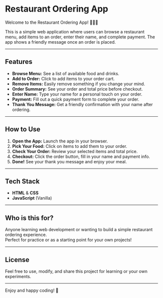 # Restaurant Ordering App

Welcome to the Restaurant Ordering App! 🍔🍕🥤

This is a simple web application where users can browse a restaurant menu, add items to an order, enter their name, and complete payment. The app shows a friendly message once an order is placed.

---

## Features

- **Browse Menu:** See a list of available food and drinks.
- **Add to Order:** Click to add items to your order cart.
- **Remove Items:** Easily remove something if you change your mind.
- **Order Summary:** See your order and total price before checkout.
- **Enter Name:** Type your name for a personal touch on your order.
- **Payment:** Fill out a quick payment form to complete your order.
- **Thank You Message:** Get a friendly confirmation with your name after ordering.

---

## How to Use

1. **Open the App:** Launch the app in your browser.
2. **Pick Your Food:** Click on items to add them to your order.
3. **Check Your Order:** Review your selected items and total price.
4. **Checkout:** Click the order button, fill in your name and payment info.
5. **Done!** See your thank you message and enjoy your meal.

---

## Tech Stack

- **HTML** & **CSS**
- **JavaScript** (Vanilla)

---

## Who is this for?

Anyone learning web development or wanting to build a simple restaurant ordering experience.  
Perfect for practice or as a starting point for your own projects!

---



## License

Feel free to use, modify, and share this project for learning or your own experiments.

---

Enjoy and happy coding! 🚀
